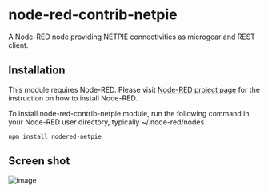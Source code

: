 # node-red-contrib-netpie
A Node-RED node providing NETPIE connectivities as microgear and REST client.

## Installation
This module requires Node-RED. Please visit [Node-RED project page](https://nodered.org) for the instruction on how to install Node-RED.

To install node-red-contrib-netpie module, run the following command in your Node-RED user directory, typically ~/.node-red/nodes
```
npm install nodered-netpie
```

## Screen shot
![image](https://github.com/chavee/nodered-netpie/blob/master/docs/images/screen.png)
